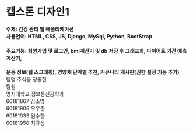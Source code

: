 # 캡스톤 디자인1

<b>주제: 건강 관리 웹 애플리케이션<br>
사용언어: HTML, CSS, JS, Django, MySql, Python, BootStrap<br>
#### 주요기능: 회원가입 및 로그인, bmi계산기 및 db 저장 후 그래프화, 다이어트 기간 예측 계산기,<br>
운동 정보(웹 스크래핑), 영양제 단계별 추천, 커뮤니티 게시판(권한 설정 기능 추가)<br>
</b>
팀명:주식을 정통한<br>
팀원<br>
명지대학교 정보통신공학과<br>
60181867 김소명<br>
60181906 오우준<br>
60181933 임수한<br>
60181950 최규성<br>
